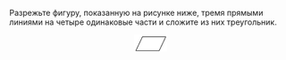 Разрежьте  фигуру,  показанную на рисунке ниже, тремя прямыми линиями на четыре одинаковые части  и  сложите  из  них  треугольник.
<p align="center"><img src="./2007_7_6.jpg" height=" "></p>